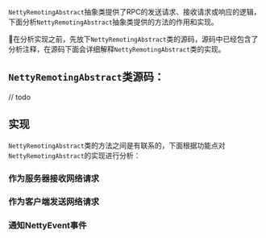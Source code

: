 `NettyRemotingAbstract`抽象类提供了RPC的发送请求、接收请求或响应的逻辑，下面分析`NettyRemotingAbstract`抽象类提供的方法的作用和实现。

在分析实现之前，先放下`NettyRemotingAbstract`类的源码，源码中已经包含了分析注释，在源码下面会详细解释`NettyRemotingAbstract`类的实现。

## `NettyRemotingAbstract`类源码：
// todo

## 实现
`NettyRemotingAbstract`类的方法之间是有联系的，下面根据功能点对`NettyRemotingAbstract`的实现进行分析：

### 作为服务器接收网络请求

### 作为客户端发送网络请求

### 通知NettyEvent事件
